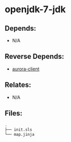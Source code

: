 # openjdk-7-jdk

## Depends:

  -  N/A

## Reverse Depends:

  -  [aurora-client](/salt/aurora-client)

## Relates:

  -  N/A

## Files:

```bash
.
├── init.sls
└── map.jinja
```

